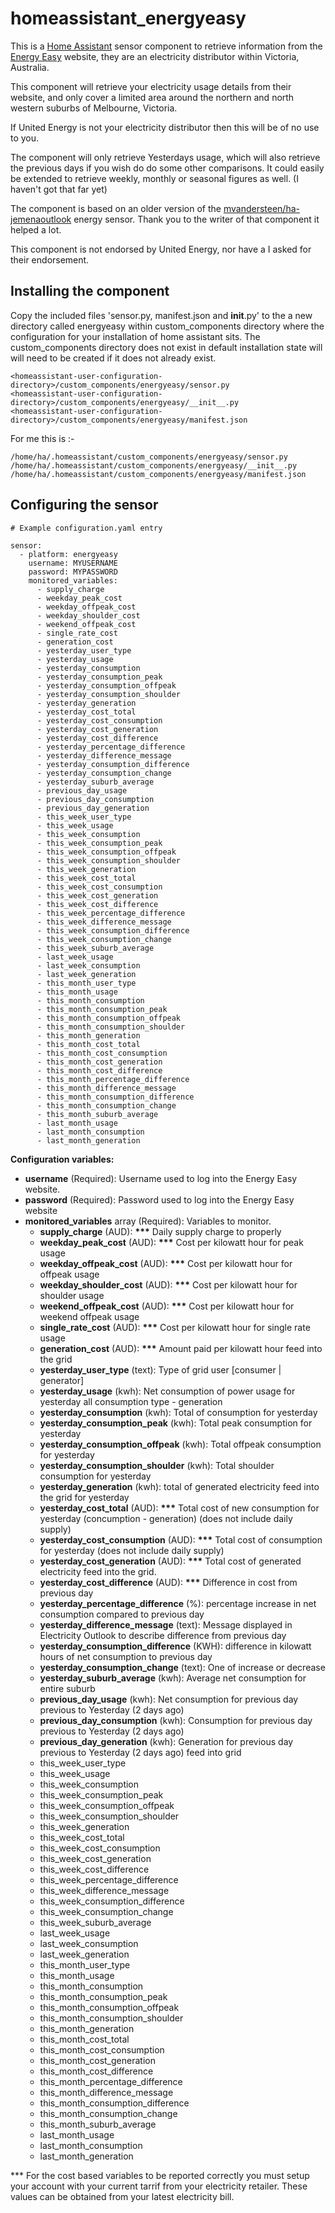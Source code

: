 ﻿# homeassistant_energyeasy

This is a [Home Assistant](https://home-assistant.io) sensor component to retrieve information from the [Energy Easy](https://energyeasy.ue.com.au/) website, they are an electricity distributor within Victoria, Australia.

This component will retrieve your electricity usage details from their website, and only cover a limited area around the northern and north western suburbs of Melbourne, Victoria.

If United Energy is not your electricity distributor then this will be of no use to you.

The component will only retrieve Yesterdays usage, which will also retrieve the previous days if you wish do do some other comparisons. It could easily be extended to retrieve weekly, monthly or seasonal figures as well. (I haven't got that far yet)

The component is based on an older version of the [mvandersteen/ha-jemenaoutlook](https://github.com/mvandersteen/ha-jemenaoutlook) energy sensor. Thank you to the writer of that component it helped a lot.

This component is not endorsed by United Energy, nor have a I asked for their endorsement.

## Installing the component

Copy the included files 'sensor.py, manifest.json and __init__.py' to the a new directory called energyeasy within custom_components directory where the configuration for your installation of home assistant sits. The custom_components directory does not exist in default installation state will will need to be created if it does not already exist.

```
<homeassistant-user-configuration-directory>/custom_components/energyeasy/sensor.py
<homeassistant-user-configuration-directory>/custom_components/energyeasy/__init__.py
<homeassistant-user-configuration-directory>/custom_components/energyeasy/manifest.json
```
For me this is :-
```
/home/ha/.homeassistant/custom_components/energyeasy/sensor.py
/home/ha/.homeassistant/custom_components/energyeasy/__init__.py
/home/ha/.homeassistant/custom_components/energyeasy/manifest.json
```

## Configuring the sensor

```
# Example configuration.yaml entry

sensor:
  - platform: energyeasy
    username: MYUSERNAME
    password: MYPASSWORD
    monitored_variables:
      - supply_charge
      - weekday_peak_cost
      - weekday_offpeak_cost
      - weekday_shoulder_cost
      - weekend_offpeak_cost
      - single_rate_cost
      - generation_cost
      - yesterday_user_type
      - yesterday_usage
      - yesterday_consumption
      - yesterday_consumption_peak
      - yesterday_consumption_offpeak
      - yesterday_consumption_shoulder
      - yesterday_generation
      - yesterday_cost_total
      - yesterday_cost_consumption
      - yesterday_cost_generation
      - yesterday_cost_difference
      - yesterday_percentage_difference
      - yesterday_difference_message
      - yesterday_consumption_difference
      - yesterday_consumption_change
      - yesterday_suburb_average
      - previous_day_usage
      - previous_day_consumption
      - previous_day_generation
      - this_week_user_type
      - this_week_usage
      - this_week_consumption
      - this_week_consumption_peak
      - this_week_consumption_offpeak
      - this_week_consumption_shoulder
      - this_week_generation
      - this_week_cost_total
      - this_week_cost_consumption
      - this_week_cost_generation
      - this_week_cost_difference
      - this_week_percentage_difference
      - this_week_difference_message
      - this_week_consumption_difference
      - this_week_consumption_change
      - this_week_suburb_average
      - last_week_usage
      - last_week_consumption
      - last_week_generation
      - this_month_user_type
      - this_month_usage
      - this_month_consumption
      - this_month_consumption_peak
      - this_month_consumption_offpeak
      - this_month_consumption_shoulder
      - this_month_generation
      - this_month_cost_total
      - this_month_cost_consumption
      - this_month_cost_generation
      - this_month_cost_difference
      - this_month_percentage_difference
      - this_month_difference_message
      - this_month_consumption_difference
      - this_month_consumption_change
      - this_month_suburb_average
      - last_month_usage
      - last_month_consumption
      - last_month_generation
```

**Configuration variables:**

- **username** (Required): Username used to log into the Energy Easy website.
- **password** (Required): Password used to log into the Energy Easy website
- **monitored_variables** array (Required): Variables to monitor.
    - **supply_charge** (AUD): **\*\*\*** Daily supply charge to properly
    - **weekday_peak_cost** (AUD): **\*\*\*** Cost per kilowatt hour for peak usage
    - **weekday_offpeak_cost** (AUD): **\*\*\*** Cost per kilowatt hour for offpeak usage
    - **weekday_shoulder_cost** (AUD): **\*\*\*** Cost per kilowatt hour for shoulder usage
    - **weekend_offpeak_cost** (AUD): **\*\*\*** Cost per kilowatt hour for weekend offpeak usage
    - **single_rate_cost** (AUD): **\*\*\*** Cost per kilowatt hour for single rate usage
    - **generation_cost** (AUD): **\*\*\*** Amount paid per kilowatt hour feed into the grid
    - **yesterday_user_type** (text): Type of grid user [consumer | generator]
    - **yesterday_usage** (kwh): Net consumption of power usage for yesterday all consumption type - generation
    - **yesterday_consumption** (kwh): Total of consumption for yesterday
    - **yesterday_consumption_peak** (kwh): Total peak consumption for yesterday
    - **yesterday_consumption_offpeak** (kwh): Total offpeak consumption for yesterday
    - **yesterday_consumption_shoulder** (kwh): Total shoulder consumption for yesterday
    - **yesterday_generation** (kwh): total of generated electricity feed into the grid for yesterday
    - **yesterday_cost_total** (AUD): **\*\*\*** Total cost of new consumption for yesterday (concumption - generation) (does not include daily supply)
    - **yesterday_cost_consumption** (AUD): **\*\*\*** Total cost of consumption for yesterday (does not include daily supply)
    - **yesterday_cost_generation** (AUD): **\*\*\*** Total cost of generated electricity feed into the grid.
    - **yesterday_cost_difference** (AUD): **\*\*\*** Difference in cost from previous day
    - **yesterday_percentage_difference** (%): percentage increase in net consumption compared to previous day
    - **yesterday_difference_message** (text): Message displayed in Electricity Outlook to describe difference from previous day
    - **yesterday_consumption_difference** (KWH): difference in kilowatt hours of net consumption to previous day
    - **yesterday_consumption_change** (text): One of increase or decrease
    - **yesterday_suburb_average** (kwh): Average net consumption for entire suburb
    - **previous_day_usage** (kwh): Net consumption for previous day previous to Yesterday (2 days ago)
    - **previous_day_consumption** (kwh): Consumption for previous day previous to Yesterday (2 days ago)
    - **previous_day_generation** (kwh): Generation for previous day previous to Yesterday (2 days ago) feed into grid
    - this_week_user_type
    - this_week_usage
    - this_week_consumption
    - this_week_consumption_peak
    - this_week_consumption_offpeak
    - this_week_consumption_shoulder
    - this_week_generation
    - this_week_cost_total
    - this_week_cost_consumption
    - this_week_cost_generation
    - this_week_cost_difference
    - this_week_percentage_difference
    - this_week_difference_message
    - this_week_consumption_difference
    - this_week_consumption_change
    - this_week_suburb_average
    - last_week_usage
    - last_week_consumption
    - last_week_generation
    - this_month_user_type
    - this_month_usage
    - this_month_consumption
    - this_month_consumption_peak
    - this_month_consumption_offpeak
    - this_month_consumption_shoulder
    - this_month_generation
    - this_month_cost_total
    - this_month_cost_consumption
    - this_month_cost_generation
    - this_month_cost_difference
    - this_month_percentage_difference
    - this_month_difference_message
    - this_month_consumption_difference
    - this_month_consumption_change
    - this_month_suburb_average
    - last_month_usage
    - last_month_consumption
    - last_month_generation


\*** For the cost based variables to be reported correctly you must setup your account with your current tarrif from your electricity retailer. These values can be obtained from your latest electricity bill.

